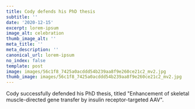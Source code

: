 ```yaml
---
title: Cody defends his PhD thesis
subtitle: ''
date: '2020-12-15'
excerpt: lorem-ipsum
image_alt: celebration
thumb_image_alt: ''
meta_title: ''
meta_description: ''
canonical_url: lorem-ipsum
no_index: false
template: post
image: images/56c1f8_7425a0acddd54b239aa8f9e260ce21c2_mv2.jpg
thumb_image: images/56c1f8_7425a0acddd54b239aa8f9e260ce21c2_mv2.jpg
---
```

Cody successfully defended his PhD thesis, titled "Enhancement of skeletal muscle-directed gene transfer by insulin receptor-targeted AAV".